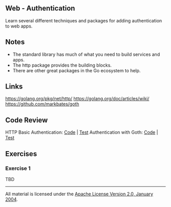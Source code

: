 ## Web - Authentication

Learn several different techniques and packages for adding authentication to web apps.

## Notes

* The standard library has much of what you need to build services and apps.
* The http package provides the building blocks.
* There are other great packages in the Go ecosystem to help.

## Links

https://golang.org/pkg/net/http/
https://golang.org/doc/articles/wiki/
https://github.com/markbates/goth

## Code Review

HTTP Basic Authentication: [Code](example1/main.go) | [Test](example1/main_test.go)
Authentication with Goth: [Code](example2/main.go) | [Test](example2/main_test.go)

## Exercises

### Exercise 1

TBD
___
All material is licensed under the [Apache License Version 2.0, January 2004](http://www.apache.org/licenses/LICENSE-2.0).
